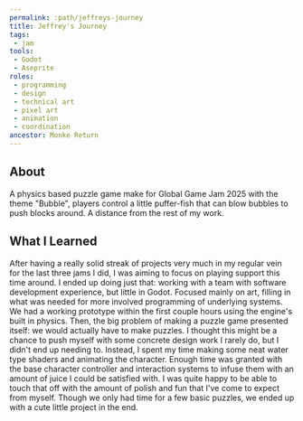 ```yaml
---
permalink: :path/jeffreys-journey
title: Jeffrey's Journey
tags:
 - jam
tools:
 - Godot
 - Aseprite
roles:
 - programming
 - design
 - technical art
 - pixel art
 - animation
 - coordination
ancestor: Monke Return
---
```


## About
A physics based puzzle game make for Global Game Jam 2025 with the theme "Bubble", players control a little puffer-fish that can blow bubbles to push blocks around. A distance from the rest of my work.

## What I Learned
After having a really solid streak of projects very much in my regular vein for the last three jams I did, I was aiming to focus on playing support this time around. I ended up doing just that: working with a team with software development experience, but little in Godot. Focused mainly on art, filling in what was needed for more involved programming of underlying systems. We had a working prototype within the first couple hours using the engine's built in physics. Then, the big problem of making a puzzle game presented itself: we would actually have to make puzzles. I thought this might be a chance to push myself with some concrete design work I rarely do, but I didn't end up needing to. Instead, I spent my time making some neat water type shaders and animating the character. Enough time was granted with the base character controller and interaction systems to infuse them with an amount of juice I could be satisfied with. I was quite happy to be able to touch that off with the amount of polish and fun that I've come to expect from myself. Though we only had time for a few basic puzzles, we ended up with a cute little project in the end.